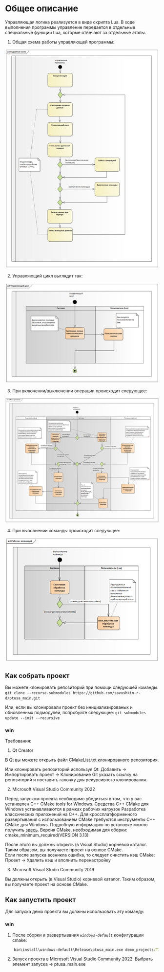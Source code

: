# Общее описание #

Управляющая логика реализуется в виде скрипта Lua. В ходе выполнения программы управление передается в отдельные специальные функции Lua, которые отвечают за отдельные этапы.

1. Общая схема работы управляющей программы:

![Clone repository](../readme_images/main.png)

2. Управляющий цикл выглядит так:

![Clone repository](../readme_images/control_cycle.png)

3. При включении/выключении операции происходит следующее:

![Clone repository](../readme_images/tech_object__set_mode.png)

4. При выполнении команды происходит следующее:

![Clone repository](../readme_images/tech_object__exec_cmd.png)


## Как собрать проект ##

Вы можете клонировать репозиторий при помощи следующей команды:
`git clone --recurse-submodules https://github.com/savushkin-r-d/ptusa_main.git`

Или, если вы клонировали проект без инициализированых и обновленных подмодулей, попробуйте следующее:
`git submodules update --init --recursive`

### win ###

Требования:

1. Qt Creator

В Qt вы можете открыть файл CMakeList.txt клонированого репозитория.

Или клонировать репозиторий используя Qt:
    Добавить -> Импортировать проект -> Клонирование Git
    указать ссылку на репозиторий и поставить галочку для рекурсивного клонирования.
	
2. Microsoft Visual Studio Community 2022

Перед запуском проекта необходимо убедиться в том, что у вас установлен C++ CMake tools for Windows.
Средства C++ CMake для Windows устанавливаются в рамках рабочих нагрузок Разработка классических приложений на C++. 
Для кроссплатформенного развертывания с использованием CMake требуются инструменты C++ CMake для Windows.
Подробную информацию по установке можно получить [здесь](https://docs.microsoft.com/ru-ru/cpp/build/cmake-projects-in-visual-studio?view=msvc-160). Версия CMake, необходимая для сборки: cmake_minimum_required(VERSION 3.13)

После этого вы должны открыть (в Visual Studio) корневой каталог. Таким образом, вы получаете проект на основе CMake. 	
Если после запуска возникла ошибка, то следует очистить кэш CMake:
	Проект -> Удалить кэш и вполнить перенастройку
	
3. Microsoft Visual Studio Community 2019

Вы должны открыть (в Visual Studio) корневой каталог. Таким образом, вы получаете проект на основе CMake. 	

## Как запустить проект ##

Для запуска демо проекта вы должны использовать эту команду:

### win ###

1. После сборки и развертывания *`windows-default`* конфигурации cmake:

```cmd
    bin\install\windows-default\Release\ptusa_main.exe demo_projects/T1-PLCnext-Demo/main.plua path demo_projects/T1-PLCnext-Demo/ sys_path demo_projects/T1-PLCnext-Demo/sys/ debug
```
2. Запуск проекта в Microsoft Visual Studio Community 2022:
	Выбрать элемент запуска -> ptusa_main.exe